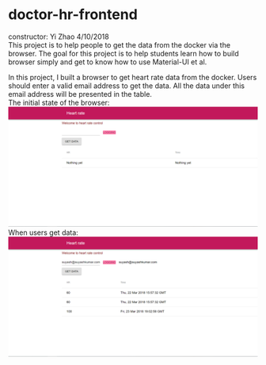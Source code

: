 # doctor-hr-frontend
constructor: Yi Zhao    4/10/2018  
This project is to help people to get the data from the docker via the browser. The goal for this project is to help students learn how to build browser simply and get to know how to use Material-UI et al.  

In this project, I built a browser to get heart rate data from the docker. Users should enter a valid email address to get the data. All the data under this email address will be presented in the table.  
The initial state of the browser:  
![404 Not Found](https://github.com/yz398/doctor-hr-frontend/blob/master/initial.png)
When users get data:  
![404 Not Found](https://github.com/yz398/doctor-hr-frontend/blob/master/test.png)

